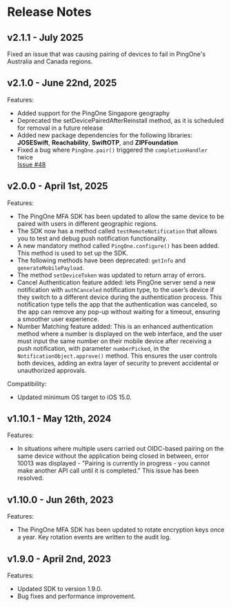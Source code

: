 # Release Notes

## v2.1.1 - July 2025
Fixed an issue that was causing pairing of devices to fail in PingOne's Australia and Canada regions.

## v2.1.0 - June 22nd, 2025
Features:

- Added support for the PingOne Singapore geography
- Deprecated the setDevicePairedAfterReinstall method, as it is scheduled for removal in a future release 
- Added new package dependencies for the following libraries:  
  **JOSESwift**, **Reachability**, **SwiftOTP**, and **ZIPFoundation**
- Fixed a bug where `PingOne.pair()` triggered the `completionHandler` twice  
  [Issue #48](https://github.com/pingidentity/pingone-mobile-sdk-ios/issues/48)

## v2.0.0 - April 1st, 2025
Features:

- The PingOne MFA SDK has been updated to allow the same device to be paired with users in different geographic regions.
- The SDK now has a method called `testRemoteNotification` that allows you to test and debug push notification functionality.
- A new mandatory method called `PingOne.configure()` has been added. This method is used to set up the SDK.
- The following methods have been deprecated: `getInfo` and `generateMobilePayload`.
- The method `setDeviceToken` was updated to return array of errors.
- Cancel Authentication feature added: lets PingOne server send a new notification with `authCanceled` notification type, to the user’s device if they switch to a different device during the authentication process. This notification type tells the app that the authentication was canceled, so the app can remove any pop-up without waiting for a timeout, ensuring a smoother user experience.
- Number Matching feature added: This is an enhanced authentication method where a number is displayed on the web interface, and the user must input the same number on their mobile device after receiving a push notification, with parameter `numberPicked`, in the `NotificationObject.approve()` method. This ensures the user controls both devices, adding an extra layer of security to prevent accidental or unauthorized approvals.

Compatibility:

- Updated minimum OS target to iOS 15.0.

## v1.10.1 - May 12th, 2024
Features:

- In situations where multiple users carried out OIDC-based pairing on the same device without the application being closed in between, error 10013 was displayed - "Pairing is currently in progress - you cannot make another API call until it is completed." 
This issue has been resolved.

## v1.10.0 - Jun 26th, 2023
Features:

- The PingOne MFA SDK has been updated to rotate encryption keys once a year. Key rotation events are written to the audit log.

## v1.9.0 - April 2nd, 2023
Features:

- Updated SDK to version 1.9.0.
- Bug fixes and performance improvement.
